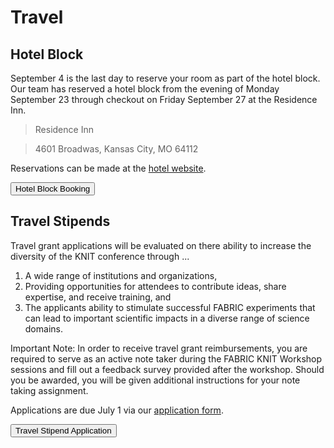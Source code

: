 # Travel

## Hotel Block

September 4 is the last day to reserve your room as part of the hotel block. Our team has reserved a hotel block from the evening of Monday September 23 through checkout on Friday September 27 at the Residence Inn.

> Residence Inn

> 4601 Broadwas, Kansas City, MO 64112

Reservations can be made at the [hotel website](https://www.marriott.com/event-reservations/reservation-link.mi?id=1704930566970&key=GRP&app=resvlink).

<div class="button-container">
<button linkTo="https://www.marriott.com/event-reservations/reservation-link.mi?id=1704930566970&key=GRP&app=resvlink" center="true">Hotel Block Booking</button>
</div>

## Travel Stipends

Travel grant applications will be evaluated on there ability to increase the diversity of the KNIT conference through ...

1.  A wide range of institutions and organizations,
2.  Providing opportunities for attendees to contribute ideas, share expertise, and receive training, and
3.  The applicants ability to stimulate successful FABRIC experiments that can lead to important scientific impacts in a diverse range of science domains.

Important Note: In order to receive travel grant reimbursements, you are required to serve as an active note taker during the FABRIC KNIT Workshop sessions and fill out a feedback survey provided after the workshop. Should you be awarded, you will be given additional instructions for your note taking assignment.

Applications are due July 1 via our [application form](https://docs.google.com/forms/d/e/1FAIpQLSfxRFxaMFc5ZiPyg94vRhHtHUdDb-8I_qlxaZwXxYZO4SpzzQ/viewform).

<div class="button-container">
<button linkTo="https://docs.google.com/forms/d/e/1FAIpQLSfxRFxaMFc5ZiPyg94vRhHtHUdDb-8I_qlxaZwXxYZO4SpzzQ/viewform" center="true">Travel Stipend Application</button>
</div>
